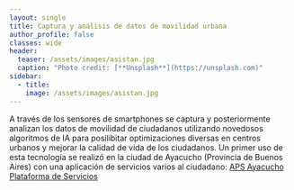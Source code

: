 ```yaml
---
layout: single
title: Captura y análisis de datos de movilidad urbana
author_profile: false
classes: wide
header:
  teaser: /assets/images/asistan.jpg
  caption: "Photo credit: [**Unsplash**](https://unsplash.com)"
sidebar:
  - title: 
    image: /assets/images/asistan.jpg
---
```


A través de los sensores de smartphones se captura y posteriormente analizan los datos de movilidad de ciudadanos utilizando novedosos algoritmos de IA para posilibitar optimizaciones diversas en centros urbanos y mejorar la calidad de vida de los ciudadanos. Un primer uso de esta tecnología se realizó en la ciudad de Ayacucho (Provincia de Buenos Aires) con una aplicación de servicios varios al ciudadano: [APS Ayacucho Plataforma de Servicios](https://play.google.com/store/apps/details?id=ar.edu.unicen.isistan.ayacucho)
